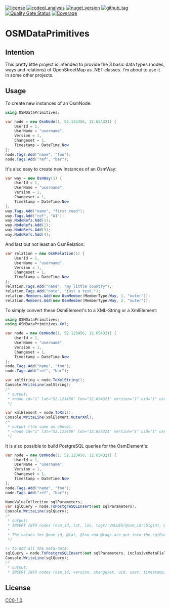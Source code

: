 [![license](https://img.shields.io/github/license/ringostarr80/OSMDataPrimitives.NET)](LICENSE)
[![codeql_analysis](https://img.shields.io/github/actions/workflow/status/ringostarr80/OSMDataPrimitives.NET/codeql-analysis.yml)](https://github.com/ringostarr80/OSMDataPrimitives.NET/actions/workflows/codeql-analysis.yml)
[![nuget_version](https://img.shields.io/nuget/v/OSMDataPrimitives)](https://www.nuget.org/packages/OSMDataPrimitives)
[![github_tag](https://img.shields.io/github/v/tag/ringostarr80/OSMDataPrimitives.NET?sort=semver)](https://github.com/ringostarr80/OSMDataPrimitives.NET/tags)
[![Quality Gate Status](https://sonarcloud.io/api/project_badges/measure?project=ringostarr80_OSMDataPrimitives.NET&metric=alert_status)](https://sonarcloud.io/summary/new_code?id=ringostarr80_OSMDataPrimitives.NET)
[![Coverage](https://sonarcloud.io/api/project_badges/measure?project=ringostarr80_OSMDataPrimitives.NET&metric=coverage)](https://sonarcloud.io/summary/new_code?id=ringostarr80_OSMDataPrimitives.NET)

# OSMDataPrimitives

## Intention
This pretty little project is intended to provide the 3 basic data types (nodes, ways and relations) of OpenStreetMap as .NET classes.
I'm about to use it in some other projects.

## Usage
To create new instances of an OsmNode:

```C#
using OSMDataPrimitives;

var node = new OsmNode(1, 52.123456, 12.654321) {
	UserId = 1,
	UserName = "username",
	Version = 1,
	Changeset = 1,
	Timestamp = DateTime.Now
};
node.Tags.Add("name", "foo");
node.Tags.Add("ref", "bar");
```

It's also easy to create new instances of an OsmWay:

```C#
var way = new OsmWay(1) {
	UserId = 1,
	UserName = "username",
	Version = 1,
	Changeset = 1,
	TimeStamp = DateTime.Now
};
way.Tags.Add("name", "first road");
way.Tags.Add("ref", "A1");
way.NodeRefs.Add(1);
way.NodeRefs.Add(2);
way.NodeRefs.Add(3);
way.NodeRefs.Add(4);
```

And last but not least an OsmRelation:

```C#
var relation = new OsmRelation(1) {
	UserId = 1,
	UserName = "username",
	Version = 1,
	Changeset = 1,
	TimeStamp = DateTime.Now
};
relation.Tags.Add("name", "my little country");
relation.Tags.Add("note", "just a test.");
relation.Members.Add(new OsmMember(MemberType.Way, 1, "outer"));
relation.Members.Add(new OsmMember(MemberType.Way, 2, "outer"));
```

To simply convert these OsmElement's to a XML-String or a XmlElement:

```C#
using OSMDataPrimitives;
using OSMDataPrimitives.Xml;

var node = new OsmNode(1, 52.123456, 12.654321) {
	UserId = 1,
	UserName = "username",
	Version = 1,
	Changeset = 1,
	Timestamp = DateTime.Now
};
node.Tags.Add("name", "foo");
node.Tags.Add("ref", "bar");

var xmlString = node.ToXmlString();
Console.WriteLine(xmlString);
/*
 * output:
 * <node id="1" lat="52.123456" lon="12.654321" version="1" uid="1" user="username" changeset="1" timestamp="2017-01-31T12:34:17Z"><tag k="name" v="foo" /><tag k="ref" v="bar" /></node>
 */

var xmlElement = node.ToXml();
Console.WriteLine(xmlElement.OuterXml);
/*
 * output (the same as above):
 * <node id="1" lat="52.123456" lon="12.654321" version="1" uid="1" user="username" changeset="1" timestamp="2017-01-31T12:36:09Z"><tag k="name" v="foo" /><tag k="ref" v="bar" /></node>
 */
```

It is also possible to build PostgreSQL queries for the OsmElement's:

```C#
var node = new OsmNode(1, 52.123456, 12.654321) {
	UserId = 1,
	UserName = "username",
	Version = 1,
	Changeset = 1,
	Timestamp = DateTime.Now
};
node.Tags.Add("name", "foo");
node.Tags.Add("ref", "bar");

NameValueCollection sqlParameters;
var sqlQuery = node.ToPostgreSQLInsert(out sqlParameters);
Console.WriteLine(sqlQuery);
/*
 * output:
 * INSERT INTO nodes (osm_id, lat, lon, tags) VALUES(@osm_id::bigint, @lat::double precision, @lon::double precision, @tags::hstore)
 *
 * The values for @osm_id, @lat, @lon and @tags are put into the sqlParameters-variable.
 */

// to add all the meta-data:
sqlQuery = node.ToPostgreSQLInsert(out sqlParameters, inclusiveMetaFields: true);
Console.WriteLine(sqlQuery);
/*
 * output:
 * INSERT INTO nodes (osm_id, version, changeset, uid, user, timestamp, lat, lon, tags) VALUES(@osm_id::bigint, @version::bigint, @changeset::bigint, @uid::bigint, @user, TIMESTAMP @timestamp, @lat::double precision, @lon::double precision, @tags::hstore)
```

## License
[CC0-1.0](./LICENSE).
